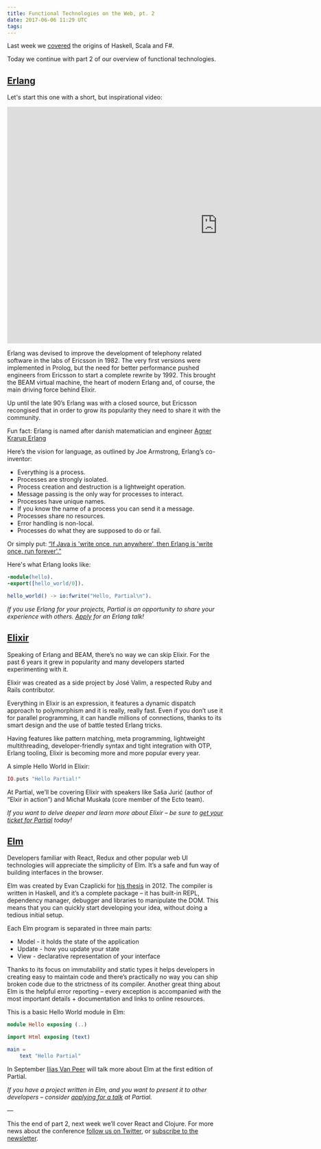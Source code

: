 ```yaml
---
title: Functional Technologies on the Web, pt. 2
date: 2017-06-06 11:29 UTC
tags:
---
```


Last week we [covered](http://partialconf.com/blog/functional-technologies-on-the-web-pt1) the origins of Haskell, Scala and F#.

Today we continue with part 2 of our overview of functional technologies.

## [Erlang](https://www.erlang.org/)

Let's start this one with a short, but inspirational video:

<div class="video-container">
    <iframe width="980" height="551" src="https://www.youtube.com/embed/uKfKtXYLG78" frameborder="0" allowfullscreen></iframe>
</div>

Erlang was devised to improve the development of telephony related software in the labs of Ericsson in 1982. The very first versions were implemented in Prolog, but the need for better performance pushed engineers from Ericsson to start a complete rewrite by 1992. This brought the BEAM virtual machine, the heart of modern Erlang and, of course, the main driving force behind Elixir.

Up until the late 90’s Erlang was with a closed source, but Ericsson recongised that in order to grow its popularity they need to share it with the community.

Fun fact: Erlang is named after danish matematician and engineer [Agner Krarup Erlang](https://en.wikipedia.org/wiki/Agner_Krarup_Erlang)

Here’s the vision for language, as outlined by Joe Armstrong, Erlang’s co-inventor:

- Everything is a process.
- Processes are strongly isolated.
- Process creation and destruction is a lightweight operation.
- Message passing is the only way for processes to interact.
- Processes have unique names.
- If you know the name of a process you can send it a message.
- Processes share no resources.
- Error handling is non-local.
- Processes do what they are supposed to do or fail.

Or simply put: [“If Java is 'write once, run anywhere', then Erlang is 'write once, run forever'.”](https://www.youtube.com/watch?v=u41GEwIq2mE&t=3m59s)

Here's what Erlang looks like:

```erlang
-module(hello).
-export([hello_world/0]).

hello_world() -> io:fwrite("Hello, Partial\n").
```

*If you use Erlang for your projects, Partial is an opportunity to share your experience with others. [Apply](https://goo.gl/qGfmds) for an Erlang talk!*

## [Elixir](https://elixir-lang.org)

Speaking of Erlang and BEAM, there’s no way we can skip Elixir. For the past 6 years it grew in popularity and many developers started experimenting with it.

Elixir was created as a side project by José Valim, a respected Ruby and Rails contributor.

Everything in Elixir is an expression, it features a dynamic dispatch approach to polymorphism and it is really, really fast. Even if you don’t use it for parallel programming, it can handle millions of connections, thanks to its smart design and the use of battle tested Erlang tricks.

Having features like pattern matching, meta programming, lightweight multithreading, developer-friendly syntax and tight integration with OTP, Erlang tooling, Elixir is becoming more and more popular every year.

A simple Hello World in Elixir:

```elixir
IO.puts "Hello Partial!"
```

At Partial, we’ll be covering Elixir with speakers like Saša Jurić (author of “Elxir in action”) and Michał Muskała (core member of the Ecto team).

*If you want to delve deeper and learn more about Elixir – be sure to [get your ticket for Partial](http://partialconf.com/tickets) today!*

## [Elm](http://elm-lang.org)

Developers familiar with React, Redux and other popular web UI technologies will appreciate the simplicity of Elm. It’s a safe and fun way of building interfaces in the browser.

Elm was created by Evan Czaplicki for [his thesis](http://elm-lang.org/assets/papers/concurrent-frp.pdf) in 2012. The compiler is written in Haskell, and it’s a complete package – it has built-in REPL, dependency manager, debugger and libraries to manipulate the DOM. This means that you can quickly start developing your idea, without doing a tedious initial setup.

Each Elm program is separated in three main parts:

- Model - it holds the state of the application
- Update - how you update your state
- View - declarative representation of your interface

Thanks to its focus on immutability and static types it helps developers in creating easy to maintain code and there’s practically no way you can ship broken code due to the strictness of its compiler. Another great thing about Elm is the helpful error reporting – every exception is accompanied with the most important details + documentation and links to online resources.

This is a basic Hello World module in Elm:

```elm
module Hello exposing (..)

import Html exposing (text)

main =
    text "Hello Partial"
```

In September [Ilias Van Peer](https://blog.ilias.xyz) will talk more about Elm at the first edition of Partial.

*If you have a project written in Elm, and you want to present it to other developers – consider [applying for a talk](https://goo.gl/qGfmds) at Partial.*

—

This the end of part 2, next week we’ll cover React and Clojure. For more news about the conference [follow us on Twitter](http://twitter.com/partialconf), or [subscribe to the newsletter](http://partialconf.com/#subscribe).
